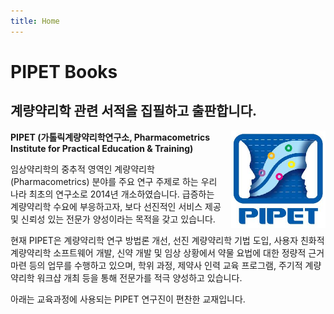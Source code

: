 ```yaml
---
title: Home
---
```


# PIPET Books 

## 계량약리학 관련 서적을 집필하고 출판합니다.

<img src="https://github.com/pipetcpt/introduction/raw/master/assets/PIPET-A-02.JPG" alt="The bookdown logo" align="right" style="margin-left:1em;max-width:30%;" />

**PIPET (가톨릭계량약리학연구소, Pharmacometrics Institute for Practical Education & Training)**

임상약리학의 중추적 영역인 계량약리학(Pharmacometrics) 분야를 주요 연구 주제로 하는 우리나라 최초의 연구소로 2014년 개소하였습니다. 급증하는 계량약리학 수요에 부응하고자, 보다 선진적인 서비스 제공 및 신뢰성 있는 전문가 양성이라는 목적을 갖고 있습니다.

현재 PIPET은 계량약리학 연구 방법론 개선, 선진 계량약리학 기법 도입, 사용자 친화적 계량약리학 소프트웨어 개발, 신약 개발 및 임상 상황에서 약물 요법에 대한 정량적 근거 마련 등의 업무를 수행하고 있으며, 학위 과정, 제약사 인력 교육 프로그램, 주기적 계량약리학 워크샵 개최 등을 통해 전문가를 적극 양성하고 있습니다.

아래는 교육과정에 사용되는 PIPET 연구진이 편찬한 교재입니다.
